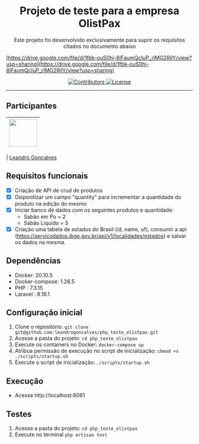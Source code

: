 <h1 align="center">
Projeto de teste para a empresa OlistPax
</h1>

<p align="center">Este projeto foi desenvolvido exclusivamente para suprir os requisitos citados no documento abaixo </p>

[https://drive.google.com/file/d/1fbk-ouS0hj-8IFaumQcIuP_rlMG2RilY/view?usp=sharing](https://drive.google.com/file/d/1fbk-ouS0hj-8IFaumQcIuP_rlMG2RilY/view?usp=sharing)

<p align="center">
  <a href="https://github.com/leandrogoncalves/nestjs_smartranking_api/graphs/contributors">
    <img src="https://img.shields.io/github/contributors/leandrogoncalves/nestjs_smartranking_api?color=%237159c1&logoColor=%237159c1&style=flat" alt="Contributors">
  </a>
  <a href="https://opensource.org/licenses/MIT">
    <img src="https://img.shields.io/github/license/leandrogoncalves/nestjs_smartranking_api?color=%237159c1&logo=mit" alt="License">
  </a>
</p>

<hr>

## Participantes

| [<img src="https://avatars3.githubusercontent.com/u/12039813?s=460&u=78af286aeb7f9d808dc21635e331d0ecdb08e8a7&v=4" width="75px;"/>](https://github.com/leandrogoncalves) |
| :----------------------------------------------------------------------------------------------------------------------------------------------------------------------: |


| [Leandro Gonçalves](https://github.com/leandrogoncalves)

## Requisitos funcionais

- [x] Criação de API de crud de produtos
- [x] Disponilizar um campo "quantity" para incrementar a quantidade do produto na edição do mesmo
- [x] Iniciar banco de dados com os seguintes produtos e quantidade:
   - Sabão em Po = 2
   - Sabão Liquido = 5
- [x] Criação uma tabela de estados do Brasil (id, name, uf), consumir a api (https://servicodados.ibge.gov.br/api/v1/localidades/estados) e salvar os dados na mesma.

## Dependências

- Docker: 20.10.5
- Docker-compose: 1.28.5
- PHP : 7.3.15
- Laravel : 8.16.1
## Configuração inicial

1. Clone o repositório: `git clone git@github.com:leandrogoncalves/php_teste_olistpax.git`
1. Acesse a pasta do projeto: `cd php_teste_olistpax`
1. Execute os containers no Docker: `docker-compose up`
1. Atribua permissão de execução no script de inicialização: `chmod +x ./scripts/startup.sh`
1. Execute o script de inicialização: `./scripts/startup.sh`

## Execução

- Acesse http://localhost:8081

## Testes

1. Acesse a pasta do projeto: `cd php_teste_olistpax`
1. Execute no terminal `php artisan test`
